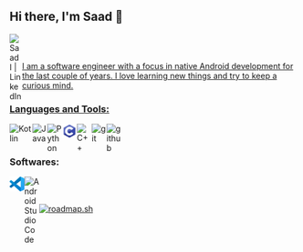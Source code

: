 ## Hi there, I'm Saad 👋

<a href="https://www.linkedin.com/in/saadnismail/" target="_blank"><img align="left" alt="Saad I | LinkedIn" width="22px" src="https://cdn.jsdelivr.net/npm/simple-icons@v3/icons/linkedin.svg" />

<br />
<br />

I am a software engineer with a focus in native Android development for the last couple of years. I love learning new things and try to keep a curious mind.

### Languages and Tools:


<a href="https://kotlinlang.org/" target="_blank"> <img align="left" alt="Kotlin" width="40px" src="https://upload.wikimedia.org/wikipedia/commons/1/11/Kotlin_logo_2021.svg"/> </a>
<a href="https://www.java.com/en/" target="_blank"> <img align="left" alt="Java" width="26px" src="https://upload.wikimedia.org/wikipedia/en/3/30/Java_programming_language_logo.svg"/> </a>
<a href="https://www.python.org" target="_blank"> <img align="left" alt="Python" width="26px" src="https://upload.wikimedia.org/wikipedia/commons/c/c3/Python-logo-notext.svg"/> </a>
<a href="https://www.cprogramming.com/" target="_blank"> <img align="left" alt="C" width="26px" src="https://github.com/Aakarsh-B/trying-repos/blob/master/c-programming.png"/> </a>
<a href="https://www.w3schools.com/cpp/" target="_blank"> <img align="left" alt="C++" width="26px" src="https://upload.wikimedia.org/wikipedia/commons/1/18/ISO_C%2B%2B_Logo.svg"/> </a>
<a href="https://git-scm.com/" target="_blank"> <img align="left" alt="git" width="26px" src="https://www.vectorlogo.zone/logos/git-scm/git-scm-icon.svg"/> </a>
<a href="https://github.com/" target="_blank"> <img align="left" alt="github" width="26px" src="https://github.com/" /> </a>
<br />
<br />

### Softwares:

<a href="https://code.visualstudio.com/" target="_blank"> <img align="left" alt="Visual Studio Code" width="26px" src="https://raw.githubusercontent.com/github/explore/80688e429a7d4ef2fca1e82350fe8e3517d3494d/topics/visual-studio-code/visual-studio-code.png"/> </a>
<a href="https://developer.android.com/studio" target="_blank"> <img align="left" alt="Android Studio Code" width="26px" src="https://upload.wikimedia.org/wikipedia/commons/5/51/Android_Studio_Logo_2024.svg"/> </a> 
<br />
<br />

<a href="https://roadmap.sh"><img src="https://roadmap.sh/card/wide/678f79ed98c00f7117bbafce?variant=dark" alt="roadmap.sh"/></a>
<!--
**saadnismail/saadnismail** is a ✨ _special_ ✨ repository because its `README.md` (this file) appears on your GitHub profile.

Here are some ideas to get you started:

- 🔭 I’m currently working on ...
- 🌱 I’m currently learning ...
- 👯 I’m looking to collaborate on ...
- 🤔 I’m looking for help with ...
- 💬 Ask me about ...
- 📫 How to reach me: ...
- 😄 Pronouns: ...
- ⚡ Fun fact: ...
-->

